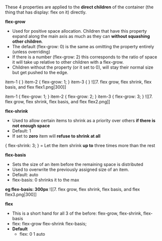These 4 properties are applied to the **direct children** of the container (the thing that has display: flex on it) directly.

**flex-grow**
- Used for positive space allocation. Children that have this property expand along the main axis as much as they can **without squashing other children**. 
- The default (flex-grow: 0) is the same as omitting the property entirely (unless overriding)
- If there is a number (flex-grow: 2) this corresponds to the ratio of space it will take up relative to other children with a flex-grow.
- Children without the property (or it set to 0), will stay their normal size but get pushed to the edge.

item-1 {  } item-2 { flex-grow: 1; } item-3 {  }
![[7. flex grow, flex shrink, flex basis, and flex flex1.png|300]]

item-1 { flex-grow: 1; } item-2 { flex-grow: 2; } item-3 { flex-grow: 3; }
![[7. flex grow, flex shrink, flex basis, and flex flex2.png]]

**flex-shrink**
- Used to allow certain items to shrink as a priority over others **if there is not enough space**
- Default: 1
- If set to **zero** item will **refuse to shrink at all** 

{ flex-shrink: 3; } = Let the item shrink **up to** three times more than the rest

**flex-basis**
- Sets the size of an item before the remaining space is distributed
- Used to overwrite the previously assigned size of an item.
- Default: auto
- flex-basis: 0 shrinks it to the max

**eg flex-basis: 300px**
![[7. flex grow, flex shrink, flex basis, and flex flex3.png|300]]


**flex**
- This is a short hand for all 3 of the before: flex-grow, flex-shrink, flex-basis
- flex:     flex-grow      flex-shrink     flex-basis;
- **Default** 
	- flex: 0 1 auto